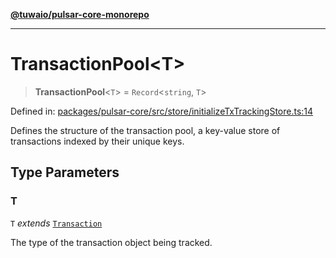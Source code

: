 [**@tuwaio/pulsar-core-monorepo**](../../../README.md)

***

# TransactionPool\<T\>

> **TransactionPool**\<`T`\> = `Record`\<`string`, `T`\>

Defined in: [packages/pulsar-core/src/store/initializeTxTrackingStore.ts:14](https://github.com/TuwaIO/pulsar-core/blob/6a657679559c2bafbe8c9280c593db265ce3faeb/packages/pulsar-core/src/store/initializeTxTrackingStore.ts#L14)

Defines the structure of the transaction pool, a key-value store of transactions indexed by their unique keys.

## Type Parameters

### T

`T` *extends* [`Transaction`](Transaction.md)

The type of the transaction object being tracked.
